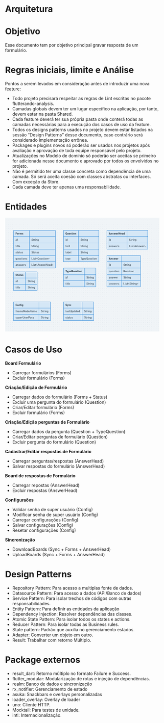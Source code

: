 # Arquitetura

# Objetivo

Esse documento tem por objetivo principal gravar resposta de um formulário.

# Regras iniciais, limite e Análise

Pontos a serem levados em consideração antes de introduzir uma nova feature:

- Todo projeto precisará respeitar as regras de Lint escritas no pacote flutterando-analysis.
- Camadas globais devem ter um lugar específico na aplicação, por tanto, devem estar na pasta Shared.
- Cada feature deverá ter sua própria pasta onde conterá todas as camadas necessárias para a execução dos casos de uso da feature.
- Todos os designs patterns usados no projeto devem estar listados na sessão “Design Patterns” desse documento, caso contrário será considerado implementação errônea.
- Packages e plugins novos só poderão ser usados nos projetos após avaliação e aprovação de toda equipe responsável pelo projeto.
- Atualizações no Modelo de domínio só poderão ser aceitas se primeiro for adicionada nesse documento e aprovado por todos os envolvidos no projeto.
- Não é permitido ter uma classe concreta como dependência de uma camada. Só será aceita coesão com classes abstratas ou interfaces. Com exceção da Store.
- Cada camada deve ter apenas uma responsabilidade.

# Entidades

![image](github/images/entities.png)

# Casos de Uso
**Board Formulário**
- Carregar formulários (Forms)
- Excluir formulário (Forms)

**Criação/Edição de Formulário**
- Carregar dados do formulário (Forms + Status)
- Excluir uma pergunta do formulário (Question)
- Criar/Editar formulário (Forms)
- Excluir formulário (Forms)

**Criação/Edição perguntas de Formulário**
- Carregar dados da pergunta (Question + TypeQuestion)
- Criar/Editar perguntas de formulário (Question)
- Excluir pergunta do formulário (Question)

**Cadastrar/Editar respostas de Formulário**
- Carregar perguntas/respostas (AnswerHead)
- Salvar respostas do formulário (AnswerHead)

**Board de respostas de Formulário**
- Carregar repostas (AnswerHead)
- Excluir respostas (AnswerHead)

**Configuraões**
- Validar senha de super usuário (Config)
- Modificar senha de super usuário (Config)
- Carregar configurações (Config)
- Salvar configurações (Config)
- Resetar configurações (Config)

**Sincronização**
- DownloadBoards (Sync + Forms + AnswerHead)
- UploadBoards (Sync + Forms + AnswerHead)

# Design Patterns

- Repository Pattern: Para acesso a multiplas fonte de dados.
- Datasource Pattern: Para acesso a dados (API/Banco de dados)
- Service Pattern: Para isolar trechos de códigos com outras responsabilidades.
- Entity Pattern: Para definir as entidades da aplicação
- Dependency Injection: Resolver dependências das classes.
- Atomic State Pattern: Para isolar todos os states e actions.
- Reducer Pattern: Para isolar todas as Business rules.
- State pattern: Padrão que auxilia no gerenciamento estados.
- Adapter: Converter um objeto em outro.
- Result: Trabalhar com retorno Múltiplo.

# Package externos

- result_dart: Retorno múltiplo no formato Failure e Success.
- flutter_modular: Modularização de rotas e injeção de dependências.
- realm: Banco de dados e sincronização
- rx_notifier: Gerenciamento de estado
- asuka: Snackbars e overlays personalizadas
- loader_overlay: Overlay de loader
- uno: Cliente HTTP.
- Mocktail: Para testes de unidade.
- intl: Internacionalização.
